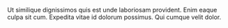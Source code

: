 Ut similique dignissimos quis est unde laboriosam provident. Enim eaque culpa sit cum. Expedita vitae id dolorum possimus. Qui cumque velit dolor.